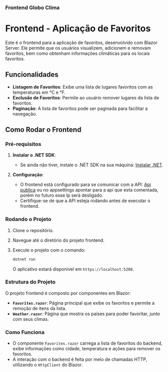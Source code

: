 
### Frontend Globo Clima

# Frontend - Aplicação de Favoritos

Este é o frontend para a aplicação de favoritos, desenvolvido com Blazor Server. Ele permite que os usuários visualizem, adicionem e removam favoritos, bem como obtenham informações climáticas para os locais favoritos.

## Funcionalidades

- **Listagem de Favoritos**: Exibe uma lista de lugares favoritos com as temperaturas em °C e °F.
- **Exclusão de Favoritos**: Permite ao usuário remover lugares da lista de favoritos.
- **Paginação**: A lista de favoritos pode ser paginada para facilitar a navegação.

## Como Rodar o Frontend

### Pré-requisitos

1. **Instalar o .NET SDK**: 
   - Se ainda não tiver, instale o .NET SDK na sua máquina: [Instalar .NET](https://dotnet.microsoft.com/download/dotnet).

2. **Configuração**:
   - O frontend está configurado para se comunicar com a API: [Api publica](https://github.com/Nizekul/globo-clima) ou no appsettings apontar para a api que esta comentada, porém no futuro esse Ip será desligado.
   - Certifique-se de que a API esteja rodando antes de executar o frontend.

### Rodando o Projeto

1. Clone o repositório.
2. Navegue até o diretório do projeto frontend.
3. Execute o projeto com o comando:

   ```bash
   dotnet run
   ```

   O aplicativo estará disponível em `https://localhost:5208`.

### Estrutura do Projeto

O projeto frontend é composto por componentes em Blazor:

- **`Favorites.razor`**: Página principal que exibe os favoritos e permite a remoção de itens da lista.
- **`Weather.razor`**: Página que mostra os países para poder favoritar, junto com seus climas.

### Como Funciona

- O componente `Favorites.razor` carrega a lista de favoritos do backend, exibe informações como cidade, temperatura e ações para remover os favoritos.
- A interação com o backend é feita por meio de chamadas HTTP, utilizando o `HttpClient` do Blazor.
